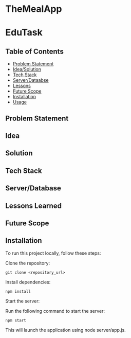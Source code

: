 # TheMealApp


# EduTask



<div align=”center”>  </div> 


## Table of Contents
- [Problem Statement](#problem)
- [Idea/Solution](#idea)
- [Tech Stack](#tech)
- [Server/Dataabse](#tech)
- [Lessons](#lessons)
- [Future Scope](#scope)
- [Installation](#installation)
- [Usage](#usage)

## Problem Statement


## Idea


## Solution


## Tech Stack


## Server/Database



## Lessons Learned

  

## Future Scope


## Installation

To run this project locally, follow these steps:

Clone the repository:

```git clone <repository_url>```

Install dependencies:

```npm install```

Start the server:

Run the following command to start the server:

```npm start```

This will launch the application using node server/app.js.
